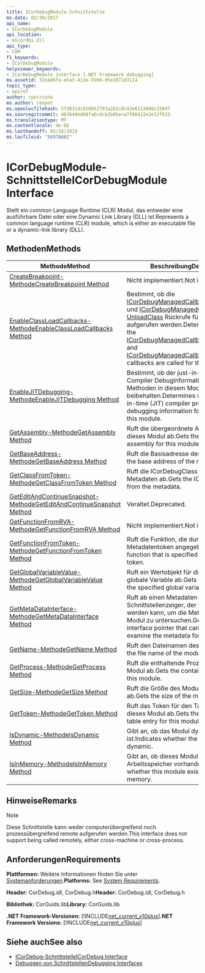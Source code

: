 ```yaml
---
title: ICorDebugModule-Schnittstelle
ms.date: 03/30/2017
api_name:
- ICorDebugModule
api_location:
- mscordbi.dll
api_type:
- COM
f1_keywords:
- ICorDebugModule
helpviewer_keywords:
- ICorDebugModule interface [.NET Framework debugging]
ms.assetid: 32e4d6fa-e5a3-413e-9166-d5e2871d3114
topic_type:
- apiref
author: rpetrusha
ms.author: ronpet
ms.openlocfilehash: 5fd8314c018653703a262c8c43e6113886c25047
ms.sourcegitcommit: 40364ded04fa6cdcb2b6beca7f68412e2e12f633
ms.translationtype: MT
ms.contentlocale: de-DE
ms.lasthandoff: 02/28/2019
ms.locfileid: "56978682"
---
```

# <a name="icordebugmodule-interface"></a><span data-ttu-id="9aa22-102">ICorDebugModule-Schnittstelle</span><span class="sxs-lookup"><span data-stu-id="9aa22-102">ICorDebugModule Interface</span></span>

<span data-ttu-id="9aa22-103">Stellt ein common Language Runtime (CLR) Modul, das entweder eine ausführbare Datei oder eine Dynamic Link Library (DLL) ist.</span><span class="sxs-lookup"><span data-stu-id="9aa22-103">Represents a common language runtime (CLR) module, which is either an executable file or a dynamic-link library (DLL).</span></span>  
  
## <a name="methods"></a><span data-ttu-id="9aa22-104">Methoden</span><span class="sxs-lookup"><span data-stu-id="9aa22-104">Methods</span></span>  
  
|<span data-ttu-id="9aa22-105">Methode</span><span class="sxs-lookup"><span data-stu-id="9aa22-105">Method</span></span>|<span data-ttu-id="9aa22-106">Beschreibung</span><span class="sxs-lookup"><span data-stu-id="9aa22-106">Description</span></span>|  
|------------|-----------------|  
|[<span data-ttu-id="9aa22-107">CreateBreakpoint-Methode</span><span class="sxs-lookup"><span data-stu-id="9aa22-107">CreateBreakpoint Method</span></span>](../../../../docs/framework/unmanaged-api/debugging/icordebugmodule-createbreakpoint-method.md)|<span data-ttu-id="9aa22-108">Nicht implementiert.</span><span class="sxs-lookup"><span data-stu-id="9aa22-108">Not implemented.</span></span>|  
|[<span data-ttu-id="9aa22-109">EnableClassLoadCallbacks-Methode</span><span class="sxs-lookup"><span data-stu-id="9aa22-109">EnableClassLoadCallbacks Method</span></span>](../../../../docs/framework/unmanaged-api/debugging/icordebugmodule-enableclassloadcallbacks-method.md)|<span data-ttu-id="9aa22-110">Bestimmt, ob die [ICorDebugManagedCallback:: LoadClass](../../../../docs/framework/unmanaged-api/debugging/icordebugmanagedcallback-loadclass-method.md) und [ICorDebugManagedCallback:: UnloadClass](../../../../docs/framework/unmanaged-api/debugging/icordebugmanagedcallback-unloadclass-method.md) Rückrufe für dieses Modul aufgerufen werden.</span><span class="sxs-lookup"><span data-stu-id="9aa22-110">Determines whether the [ICorDebugManagedCallback::LoadClass](../../../../docs/framework/unmanaged-api/debugging/icordebugmanagedcallback-loadclass-method.md) and [ICorDebugManagedCallback::UnloadClass](../../../../docs/framework/unmanaged-api/debugging/icordebugmanagedcallback-unloadclass-method.md) callbacks are called for this module.</span></span>|  
|[<span data-ttu-id="9aa22-111">EnableJITDebugging-Methode</span><span class="sxs-lookup"><span data-stu-id="9aa22-111">EnableJITDebugging Method</span></span>](../../../../docs/framework/unmanaged-api/debugging/icordebugmodule-enablejitdebugging-method.md)|<span data-ttu-id="9aa22-112">Bestimmt, ob der just-in-Time (JIT)-Compiler Debuginformationen für Methoden in diesem Modul werden beibehalten.</span><span class="sxs-lookup"><span data-stu-id="9aa22-112">Determines whether the just-in-time (JIT) compiler preserves debugging information for methods within this module.</span></span>|  
|[<span data-ttu-id="9aa22-113">GetAssembly-Methode</span><span class="sxs-lookup"><span data-stu-id="9aa22-113">GetAssembly Method</span></span>](../../../../docs/framework/unmanaged-api/debugging/icordebugmodule-getassembly-method.md)|<span data-ttu-id="9aa22-114">Ruft die übergeordnete Assembly für dieses Modul ab.</span><span class="sxs-lookup"><span data-stu-id="9aa22-114">Gets the containing assembly for this module.</span></span>|  
|[<span data-ttu-id="9aa22-115">GetBaseAddress-Methode</span><span class="sxs-lookup"><span data-stu-id="9aa22-115">GetBaseAddress Method</span></span>](../../../../docs/framework/unmanaged-api/debugging/icordebugmodule-getbaseaddress-method.md)|<span data-ttu-id="9aa22-116">Ruft die Basisadresse des Moduls ab.</span><span class="sxs-lookup"><span data-stu-id="9aa22-116">Gets the base address of the module.</span></span>|  
|[<span data-ttu-id="9aa22-117">GetClassFromToken-Methode</span><span class="sxs-lookup"><span data-stu-id="9aa22-117">GetClassFromToken Method</span></span>](../../../../docs/framework/unmanaged-api/debugging/icordebugmodule-getclassfromtoken-method.md)|<span data-ttu-id="9aa22-118">Ruft die ICorDebugClass aus den Metadaten ab.</span><span class="sxs-lookup"><span data-stu-id="9aa22-118">Gets the ICorDebugClass from the metadata.</span></span>|  
|[<span data-ttu-id="9aa22-119">GetEditAndContinueSnapshot-Methode</span><span class="sxs-lookup"><span data-stu-id="9aa22-119">GetEditAndContinueSnapshot Method</span></span>](../../../../docs/framework/unmanaged-api/debugging/icordebugmodule-geteditandcontinuesnapshot-method.md)|<span data-ttu-id="9aa22-120">Veraltet.</span><span class="sxs-lookup"><span data-stu-id="9aa22-120">Deprecated.</span></span>|  
|[<span data-ttu-id="9aa22-121">GetFunctionFromRVA-Methode</span><span class="sxs-lookup"><span data-stu-id="9aa22-121">GetFunctionFromRVA Method</span></span>](../../../../docs/framework/unmanaged-api/debugging/icordebugmodule-getfunctionfromrva-method.md)|<span data-ttu-id="9aa22-122">Nicht implementiert.</span><span class="sxs-lookup"><span data-stu-id="9aa22-122">Not implemented.</span></span>|  
|[<span data-ttu-id="9aa22-123">GetFunctionFromToken-Methode</span><span class="sxs-lookup"><span data-stu-id="9aa22-123">GetFunctionFromToken Method</span></span>](../../../../docs/framework/unmanaged-api/debugging/icordebugmodule-getfunctionfromtoken-method.md)|<span data-ttu-id="9aa22-124">Ruft die Funktion, die durch das Metadatentoken angegeben wird.</span><span class="sxs-lookup"><span data-stu-id="9aa22-124">Gets the function that is specified by the metadata token.</span></span>|  
|[<span data-ttu-id="9aa22-125">GetGlobalVariableValue-Methode</span><span class="sxs-lookup"><span data-stu-id="9aa22-125">GetGlobalVariableValue Method</span></span>](../../../../docs/framework/unmanaged-api/debugging/icordebugmodule-getglobalvariablevalue-method.md)|<span data-ttu-id="9aa22-126">Ruft ein Wertobjekt für die angegebene globale Variable ab.</span><span class="sxs-lookup"><span data-stu-id="9aa22-126">Gets a value object for the specified global variable.</span></span>|  
|[<span data-ttu-id="9aa22-127">GetMetaDataInterface-Methode</span><span class="sxs-lookup"><span data-stu-id="9aa22-127">GetMetaDataInterface Method</span></span>](../../../../docs/framework/unmanaged-api/debugging/icordebugmodule-getmetadatainterface-method.md)|<span data-ttu-id="9aa22-128">Ruft ab einen Metadaten-Schnittstellenzeiger, der verwendet werden kann, um die Metadaten für das Modul zu untersuchen.</span><span class="sxs-lookup"><span data-stu-id="9aa22-128">Gets a metadata interface pointer that can be used to examine the metadata for the module.</span></span>|  
|[<span data-ttu-id="9aa22-129">GetName-Methode</span><span class="sxs-lookup"><span data-stu-id="9aa22-129">GetName Method</span></span>](../../../../docs/framework/unmanaged-api/debugging/icordebugmodule-getname-method.md)|<span data-ttu-id="9aa22-130">Ruft den Dateinamen des Moduls ab.</span><span class="sxs-lookup"><span data-stu-id="9aa22-130">Gets the file name of the module.</span></span>|  
|[<span data-ttu-id="9aa22-131">GetProcess-Methode</span><span class="sxs-lookup"><span data-stu-id="9aa22-131">GetProcess Method</span></span>](../../../../docs/framework/unmanaged-api/debugging/icordebugmodule-getprocess-method.md)|<span data-ttu-id="9aa22-132">Ruft die enthaltende Prozess für dieses Modul ab.</span><span class="sxs-lookup"><span data-stu-id="9aa22-132">Gets the containing process for this module.</span></span>|  
|[<span data-ttu-id="9aa22-133">GetSize-Methode</span><span class="sxs-lookup"><span data-stu-id="9aa22-133">GetSize Method</span></span>](../../../../docs/framework/unmanaged-api/debugging/icordebugmodule-getsize-method.md)|<span data-ttu-id="9aa22-134">Ruft die Größe des Moduls in Bytes ab.</span><span class="sxs-lookup"><span data-stu-id="9aa22-134">Gets the size of the module in bytes.</span></span>|  
|[<span data-ttu-id="9aa22-135">GetToken-Methode</span><span class="sxs-lookup"><span data-stu-id="9aa22-135">GetToken Method</span></span>](../../../../docs/framework/unmanaged-api/debugging/icordebugmodule-gettoken-method.md)|<span data-ttu-id="9aa22-136">Ruft das Token für den Tabelleneintrag für dieses Modul ab.</span><span class="sxs-lookup"><span data-stu-id="9aa22-136">Gets the token for the table entry for this module.</span></span>|  
|[<span data-ttu-id="9aa22-137">IsDynamic-Methode</span><span class="sxs-lookup"><span data-stu-id="9aa22-137">IsDynamic Method</span></span>](../../../../docs/framework/unmanaged-api/debugging/icordebugmodule-isdynamic-method.md)|<span data-ttu-id="9aa22-138">Gibt an, ob das Modul dynamisch ist.</span><span class="sxs-lookup"><span data-stu-id="9aa22-138">Indicates whether the module is dynamic.</span></span>|  
|[<span data-ttu-id="9aa22-139">IsInMemory-Methode</span><span class="sxs-lookup"><span data-stu-id="9aa22-139">IsInMemory Method</span></span>](../../../../docs/framework/unmanaged-api/debugging/icordebugmodule-isinmemory-method.md)|<span data-ttu-id="9aa22-140">Gibt an, ob dieses Modul nur im Arbeitsspeicher vorhanden ist.</span><span class="sxs-lookup"><span data-stu-id="9aa22-140">Indicates whether this module exists only in memory.</span></span>|  
  
## <a name="remarks"></a><span data-ttu-id="9aa22-141">Hinweise</span><span class="sxs-lookup"><span data-stu-id="9aa22-141">Remarks</span></span>  
  
> [!NOTE]
>  <span data-ttu-id="9aa22-142">Diese Schnittstelle kann weder computerübergreifend noch prozessübergreifend remote aufgerufen werden.</span><span class="sxs-lookup"><span data-stu-id="9aa22-142">This interface does not support being called remotely, either cross-machine or cross-process.</span></span>  
  
## <a name="requirements"></a><span data-ttu-id="9aa22-143">Anforderungen</span><span class="sxs-lookup"><span data-stu-id="9aa22-143">Requirements</span></span>  
 <span data-ttu-id="9aa22-144">**Plattformen:** Weitere Informationen finden Sie unter [Systemanforderungen](../../../../docs/framework/get-started/system-requirements.md).</span><span class="sxs-lookup"><span data-stu-id="9aa22-144">**Platforms:** See [System Requirements](../../../../docs/framework/get-started/system-requirements.md).</span></span>  
  
 <span data-ttu-id="9aa22-145">**Header:** CorDebug.idl, CorDebug.h</span><span class="sxs-lookup"><span data-stu-id="9aa22-145">**Header:** CorDebug.idl, CorDebug.h</span></span>  
  
 <span data-ttu-id="9aa22-146">**Bibliothek:** CorGuids.lib</span><span class="sxs-lookup"><span data-stu-id="9aa22-146">**Library:** CorGuids.lib</span></span>  
  
 <span data-ttu-id="9aa22-147">**.NET Framework-Versionen:** [!INCLUDE[net_current_v10plus](../../../../includes/net-current-v10plus-md.md)]</span><span class="sxs-lookup"><span data-stu-id="9aa22-147">**.NET Framework Versions:** [!INCLUDE[net_current_v10plus](../../../../includes/net-current-v10plus-md.md)]</span></span>  
  
## <a name="see-also"></a><span data-ttu-id="9aa22-148">Siehe auch</span><span class="sxs-lookup"><span data-stu-id="9aa22-148">See also</span></span>
- [<span data-ttu-id="9aa22-149">ICorDebug-Schnittstelle</span><span class="sxs-lookup"><span data-stu-id="9aa22-149">ICorDebug Interface</span></span>](../../../../docs/framework/unmanaged-api/debugging/icordebug-interface.md)
- [<span data-ttu-id="9aa22-150">Debuggen von Schnittstellen</span><span class="sxs-lookup"><span data-stu-id="9aa22-150">Debugging Interfaces</span></span>](../../../../docs/framework/unmanaged-api/debugging/debugging-interfaces.md)
